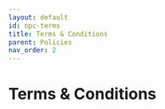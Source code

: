 ```yaml
---
layout: default
id: npc-terms
title: Terms & Conditions
parent: Policies
nav_order: 2
---
```


#  Terms & Conditions
